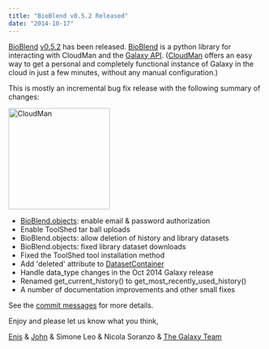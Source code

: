 ```yaml
---
title: "BioBlend v0.5.2 Released"
date: "2014-10-17"
---
```

[BioBlend](https://github.com/afgane/bioblend) [v0.5.2](https://github.com/afgane/bioblend/blob/master/CHANGELOG.md) has been released.  [BioBlend](https://github.com/afgane/bioblend) is a python library for interacting with CloudMan and the [Galaxy API](/src/learn/api/index.md).  ([CloudMan](/cloudman/) offers an easy way to get a personal and completely functional instance of Galaxy in the cloud in just a few minutes, without any manual configuration.)

This is mostly an incremental bug fix release with the following summary of changes:

<div class='right'><a href='/cloudman/'><img src="/src/images/logos/CloudManWideBlackLogo.png" alt="CloudMan" width="200" /></a></div>

* [BioBlend.objects](http://bioinformatics.oxfordjournals.org/content/30/19/2816.abstract): enable email & password authorization
* Enable ToolShed tar ball uploads
* BioBlend.objects: allow deletion of history and library datasets
* BioBlend.objects: fixed library dataset downloads
* Fixed the ToolShed tool installation method
* Add 'deleted' attribute to [DatasetContainer](https://github.com/afgane/bioblend/blob/master/bioblend/galaxy/objects/wrappers.py#l678)
* Handle data_type changes in the Oct 2014 Galaxy release
* Renamed get_current_history() to get_most_recently_used_history()
* A number of documentation improvements and other small fixes 

See the [commit messages](https://github.com/afgane/bioblend/compare/d8925715a5a24b738c605eb63f58260479e55700...0e1ed75edc5b474e6dc34e466287cdfb170cde9a) for more details.

Enjoy and please let us know what you think,

[Enis](/people/enis-afgan/) & [John](/people/john-chilton/) & Simone Leo & Nicola Soranzo & [The Galaxy Team](/src/galaxy-team/)
